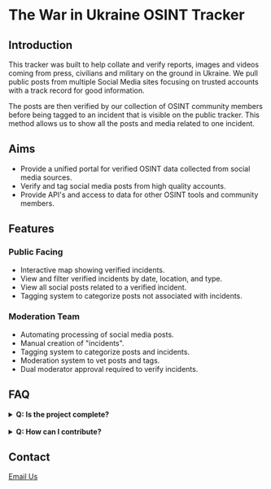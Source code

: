 # The War in Ukraine OSINT Tracker

## Introduction

This tracker was built to help collate and verify reports, images and videos coming from press, civilians and military on the ground in Ukraine. We pull public posts from multiple Social Media sites focusing on trusted accounts with a track record for good information.

The posts are then verified by our collection of OSINT community members before being tagged to an incident that is visible on the public tracker. This method allows us to show all the posts and media related to one incident.  

## Aims

* Provide a unified portal for verified OSINT data collected from social media sources.
* Verify and tag social media posts from high quality accounts.
* Provide API's and access to data for other OSINT tools and community members.

## Features

### Public Facing

* Interactive map showing verified incidents.
* View and filter verified incidents by date, location, and type.
* View all social posts related to a verified incident.
* Tagging system to categorize posts not associated with incidents.

### Moderation Team

* Automating processing of social media posts.
* Manual creation of "incidents".
* Tagging system to categorize posts and incidents.
* Moderation system to vet posts and tags.
* Dual moderator approval required to verify incidents.

## FAQ

<details><summary><b>Q: Is the project complete?</b></summary>
A: No, we aren't sure it will ever be "complete" - we are still building out some of the functionality and once the core stuff is finished we will move onto filling it with content. 
</details>
<br>
<details><summary><b>Q: How can I contribute?</b></summary>
A: At the moment we are building our moderation team - if you are a specialist in the conflict or have a good OSINT background please get in touch using the contact info below.
</details>
  
## Contact

[Email Us](mailto:twinukr@seraph.ai)
